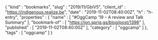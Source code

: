 {
  "kind" : "bookmarks",
  "slug" : "2019/11/GbiV5",
  "client_id" : "https://indigenous.realize.be",
  "date" : "2019-11-02T08:40:00Z",
  "h" : "h-entry",
  "properties" : {
    "name" : [ "#OggCamp ’19 – A review and Talk Summary" ],
    "bookmark-of" : [ "https://jon.sprig.gs/blog/post/1396" ],
    "published" : [ "2019-11-02T08:40:00Z" ],
    "category" : [ "oggcamp" ]
  },
  "tags" : [ "oggcamp" ]
}
